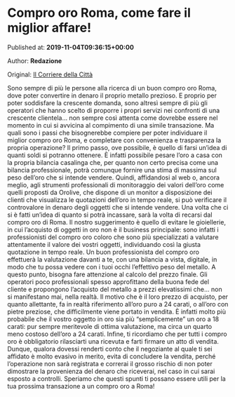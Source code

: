 
# Compro oro Roma, come fare il miglior affare!

Published at: **2019-11-04T09:36:15+00:00**

Author: **Redazione**

Original: [Il Corriere della Città](https://www.ilcorrieredellacitta.com/economia/compro-oro-roma-come-fare-il-miglior-affare.html)

Sono sempre di più le persone alla ricerca di un buon compro oro Roma, dove poter convertire in denaro il proprio metallo prezioso. E proprio per poter soddisfare la crescente domanda, sono altresì sempre di più gli operatori che hanno scelto di proporre i propri servizi nei confronti di una crescente clientela… non sempre così attenta come dovrebbe essere nel momento in cui si avvicina al compimento di una simile transazione.
Ma quali sono i passi che bisognerebbe compiere per poter individuare il miglior compro oro Roma, e completare con convenienza e trasparenza la propria operazione?
Il primo passo, ove possibile, è quello di farsi un’idea di quanti soldi si potranno ottenere. È infatti possibile pesare l’oro a casa con la propria bilancia casalinga che, per quanto non certo precisa come una bilancia professionale, potrà comunque fornire una stima di massima sul peso dell’oro che si intende vendere. Quindi, affidandosi al web o, ancora meglio, agli strumenti professionali di monitoraggio dei valori dell’oro come quelli proposti da Orolive, che dispone di un monitor a disposizione dei clienti che visualizza le quotazioni dell’oro in tempo reale, si può verificare il controvalore in denaro degli oggetti che si intende vendere.
Una volta che ci si è fatti un’idea di quanto si potrà incassare, sarà la volta di recarsi dal compro oro di Roma. Il nostro suggerimento è quello di evitare le gioiellerie, in cui l’acquisto di oggetti in oro non è il business principale: sono infatti i professionisti del compro oro coloro che sono più specializzati a valutare attentamente il valore dei vostri oggetti, individuando così la giusta quotazione in tempo reale.
Un buon professionista del compro oro effettuerà la valutazione davanti a te, con una bilancia a vista, digitale, in modo che tu possa vedere con i tuoi occhi l’effettivo peso del metallo.
A questo punto, bisogna fare attenzione al calcolo del prezzo finale. Gli operatori poco professionali spesso approfittano della buona fede del cliente e propongono l’acquisto del metallo a prezzi elevatissimi che… non si manifestano mai, nella realtà. Il motivo che è il loro prezzo di acquisto, per quanto allettante, fa in realtà riferimento all’oro puro a 24 carati, o all’oro con pietre preziose, che difficilmente viene portato in vendita. È infatti molto più probabile che il vostro oggetto in oro sia più “semplicemente” un oro a 18 carati: pur sempre meritevole di ottima valutazione, ma circa un quarto meno costoso dell’oro a 24 carati.
Infine, ti ricordiamo che per tutti i compro oro è obbligatorio rilasciarti una ricevuta e farti firmare un atto di vendita. Dunque, qualora dovessi renderti conto che il negoziante al quale ti sei affidato è molto evasivo in merito, evita di concludere la vendita, perché l’operazione non sarà registrata e correrai il grosso rischio di non poter dimostrare la provenienza del denaro che riceverai, nel caso in cui sarai esposto a controlli. Speriamo che questi spunti ti possano essere utili per la tua prossima transazione a un compro oro a Roma!
 
